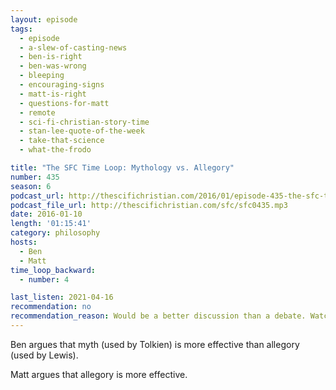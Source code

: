 ```yaml
---
layout: episode
tags:
  - episode
  - a-slew-of-casting-news
  - ben-is-right
  - ben-was-wrong
  - bleeping
  - encouraging-signs
  - matt-is-right
  - questions-for-matt
  - remote
  - sci-fi-christian-story-time
  - stan-lee-quote-of-the-week
  - take-that-science
  - what-the-frodo

title: "The SFC Time Loop: Mythology vs. Allegory"
number: 435
season: 6
podcast_url: http://thescifichristian.com/2016/01/episode-435-the-sfc-time-loop-mythology-vs-allegory/
podcast_file_url: http://thescifichristian.com/sfc/sfc0435.mp3
date: 2016-01-10
length: '01:15:41'
category: philosophy
hosts:
  - Ben
  - Matt
time_loop_backward: 
  - number: 4

last_listen: 2021-04-16
recommendation: no
recommendation_reason: Would be a better discussion than a debate. Watch the highlights on <a href="https://www.youtube.com/watch?v=qGIErCzLlfI">YouTube</a> instead.
---
```


Ben argues that myth (used by Tolkien) is more effective than allegory (used by Lewis).

Matt argues that allegory is more effective.